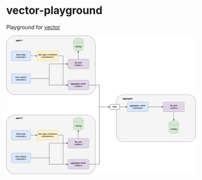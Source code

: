 # vector-playground

Playground for [vector](https://vector.dev/)

![Diagram](./docs/vector-playground.png)
